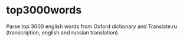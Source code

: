 # top3000words
Parse top 3000 english words from Oxford dictionary and Translate.ru (transcription, english and russian translation)
